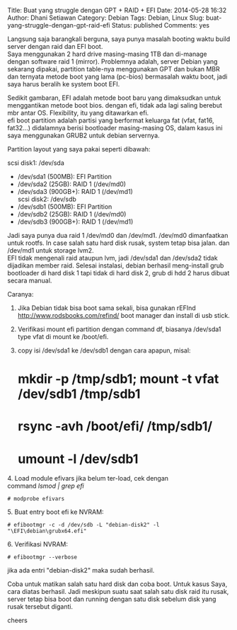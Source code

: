 Title: Buat yang struggle dengan GPT + RAID + EFI
Date: 2014-05-28 16:32
Author: Dhani Setiawan
Category: Debian
Tags: Debian, Linux
Slug: buat-yang-struggle-dengan-gpt-raid-efi
Status: published
Comments: yes


Langsung saja barangkali berguna, saya punya masalah booting waktu build
server dengan raid dan EFI boot.  
Saya menggunakan 2 hard drive masing-masing 1TB dan di-manage dengan
software raid 1 (mirror). Problemnya adalah, server Debian yang sekarang
dipakai, partition table-nya menggunakan GPT dan bukan MBR dan ternyata
metode boot yang lama (pc-bios) bermasalah waktu boot, jadi saya harus
beralih ke system boot EFI.

Sedikit gambaran, EFI adalah metode boot baru yang dimaksudkan untuk
menggantikan metode boot bios. dengan efi, tidak ada lagi saling berebut
mbr antar OS. Flexibility, itu yang ditawarkan efi.  
efi boot partition adalah partisi yang berformat keluarga fat (vfat,
fat16, fat32...) didalamnya berisi bootloader masing-masing OS, dalam
kasus ini saya menggunakan GRUB2 untuk debian servernya.

Partition layout yang saya pakai seperti dibawah:

scsi disk1: /dev/sda  
- /dev/sda1 (500MB): EFI Partition  
- /dev/sda2 (25GB): RAID 1 (/dev/md0)  
- /dev/sda3 (900GB+): RAID 1 (/dev/md1)  
scsi disk2: /dev/sdb  
- /dev/sdb1 (500MB): EFI Partition  
- /dev/sdb2 (25GB): RAID 1 (/dev/md0)  
- /dev/sdb3 (900GB+): RAID 1 (/dev/md1)

Jadi saya punya dua raid 1 /dev/md0 dan /dev/md1. /dev/md0 dimanfaatkan
untuk rootfs. In case salah satu hard disk rusak, system tetap bisa
jalan. dan /dev/md1 untuk storage lvm2.  
EFI tidak mengenali raid ataupun lvm, jadi /dev/sda1 dan /dev/sda2
tidak dijadikan member raid. Selesai instalasi, debian berhasil
meng-install grub bootloader di hard disk 1 tapi tidak di hard disk 2,
grub di hdd 2 harus dibuat secara manual.

Caranya:  
1. Jika Debian tidak bisa boot sama sekali, bisa gunakan rEFInd
<http://www.rodsbooks.com/refind/> boot manager dan install di usb
stick.  
2. Verifikasi mount efi partition dengan command df, biasanya /dev/sda1
type vfat di mount ke /boot/efi.  
3. copy isi /dev/sda1 ke /dev/sdb1 dengan cara apapun, misal:


    # mkdir -p /tmp/sdb1; mount -t vfat /dev/sdb1 /tmp/sdb1
    # rsync -avh /boot/efi/ /tmp/sdb1/
    # umount -l /dev/sdb1

4\. Load module efivars jika belum ter-load, cek dengan  
command *lsmod | grep efi*

    # modprobe efivars

5\. Buat entry boot efi ke NVRAM:

    # efibootmgr -c -d /dev/sdb -L "debian-disk2" -l "\EFI\debian\grubx64.efi"

6\. Verifikasi NVRAM:

    # efibootmgr --verbose

jika ada entri "debian-disk2" maka sudah berhasil.

Coba untuk matikan salah satu hard disk dan coba boot. Untuk kasus Saya,
cara diatas berhasil. Jadi meskipun suatu saat salah satu disk raid itu
rusak, server tetap bisa boot dan running dengan satu disk sebelum disk
yang rusak tersebut diganti.

cheers

